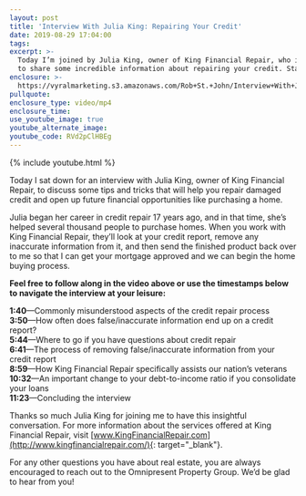 ```yaml
---
layout: post
title: 'Interview With Julia King: Repairing Your Credit'
date: 2019-08-29 17:04:00
tags:
excerpt: >-
  Today I’m joined by Julia King, owner of King Financial Repair, who is going
  to share some incredible information about repairing your credit. Stay tuned.
enclosure: >-
  https://vyralmarketing.s3.amazonaws.com/Rob+St.+John/Interview+With+Julia+King-+Repairing+Your+Credit.mp4
pullquote:
enclosure_type: video/mp4
enclosure_time:
use_youtube_image: true
youtube_alternate_image:
youtube_code: RVd2pClHBEg
---
```


{% include youtube.html %}

Today I sat down for an interview with Julia King, owner of King Financial Repair, to discuss some tips and tricks that will help you repair damaged credit and open up future financial opportunities like purchasing a home.

Julia began her career in credit repair 17 years ago, and in that time, she’s helped several thousand people to purchase homes. When you work with King Financial Repair, they’ll look at your credit report, remove any inaccurate information from it, and then send the finished product back over to me so that I can get your mortgage approved and we can begin the home buying process.

**Feel free to follow along in the video above or use the timestamps below to navigate the interview at your leisure:**

**1:40**—Commonly misunderstood aspects of the credit repair process<br>**3:50**—How often does false/inaccurate information end up on a credit report?<br>**5:44**—Where to go if you have questions about credit repair<br>**6:41**—The process of removing false/inaccurate information from your credit report<br>**8:59**—How King Financial Repair specifically assists our nation’s veterans<br>**10:32**—An important change to your debt-to-income ratio if you consolidate your loans<br>**11:23**—Concluding the interview

Thanks so much Julia King for joining me to have this insightful conversation. For more information about the services offered at King Financial Repair, visit [www.KingFinancialRepair.com](http://www.kingfinancialrepair.com/){: target="_blank"}.

For any other questions you have about real estate, you are always encouraged to reach out to the Omnipresent Property Group. We’d be glad to hear from you\!<br>&nbsp;